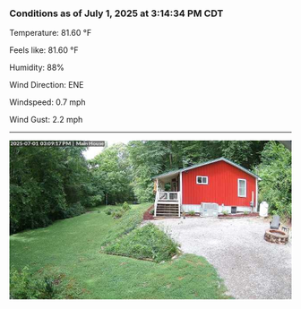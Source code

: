 ### Conditions as of July 1, 2025 at 3:14:34 PM CDT 

Temperature: 81.60 &deg;F

Feels like: 81.60 &deg;F

Humidity: 88%

Wind Direction: ENE

Windspeed: 0.7 mph

Wind Gust: 2.2 mph

---

<img src="./images/latest.jpeg"/>

